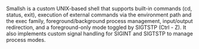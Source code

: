 Smallsh is a custom UNIX-based shell that supports built-in commands (cd, status, exit), execution of external commands via the environment path and the exec family, foreground/background process management, input/output redirection, and a foreground-only mode toggled by SIGTSTP (Ctrl - Z). It also implements custom signal handling for SIGINT and SIGTSTP to manage process modes.
